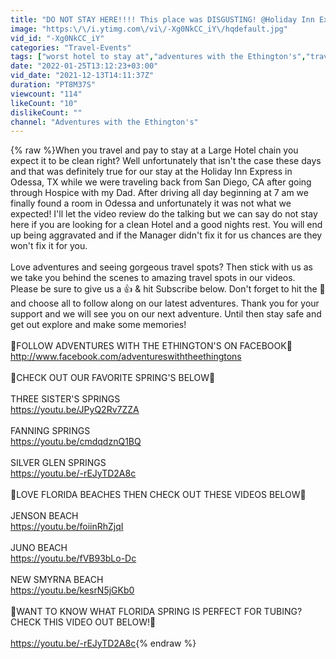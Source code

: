 ```yaml
---
title: "DO NOT STAY HERE!!!! This place was DISGUSTING! @Holiday Inn Express"
image: "https:\/\/i.ytimg.com\/vi\/-Xg0NkCC_iY\/hqdefault.jpg"
vid_id: "-Xg0NkCC_iY"
categories: "Travel-Events"
tags: ["worst hotel to stay at","adventures with the Ethington's","travel vlog problems"]
date: "2022-01-25T13:12:23+03:00"
vid_date: "2021-12-13T14:11:37Z"
duration: "PT8M37S"
viewcount: "114"
likeCount: "10"
dislikeCount: ""
channel: "Adventures with the Ethington's"
---
```

{% raw %}When you travel and pay to stay at a Large Hotel chain you expect it to be clean right? Well unfortunately that isn't the case these days and that was definitely true for our stay at the Holiday Inn Express in Odessa, TX while we were traveling back from San Diego, CA after going through Hospice with my Dad. After driving all day beginning at 7 am we finally found a room in Odessa and unfortunately it was not what we expected! I'll let the video review do the talking but we can say do not stay here if you are looking for a clean Hotel and a good nights rest. You will end up being aggravated and if the Manager didn't fix it for us chances are they won't fix it for you. <br /><br />Love adventures and seeing gorgeous travel spots? Then stick with us as we take you behind the scenes to amazing travel spots in our videos.  Please be sure to give us a 👍 &amp; hit Subscribe below. Don't forget to hit the 🔔 and choose all to follow along on our latest adventures. Thank you for your support and we will see you on our next adventure. Until then stay safe and get out explore and make some memories!<br /><br />🌊FOLLOW ADVENTURES WITH THE ETHINGTON'S ON FACEBOOK🌊<br /><a rel="nofollow" target="blank" href="http://www.facebook.com/adventureswiththeethingtons">http://www.facebook.com/adventureswiththeethingtons</a> <br /><br />🌊CHECK OUT OUR FAVORITE SPRING'S BELOW🌊<br /><br />THREE SISTER'S SPRINGS <br /><a rel="nofollow" target="blank" href="https://youtu.be/JPyQ2Rv7ZZA">https://youtu.be/JPyQ2Rv7ZZA</a><br /><br />FANNING SPRINGS <br /><a rel="nofollow" target="blank" href="https://youtu.be/cmdqdznQ1BQ">https://youtu.be/cmdqdznQ1BQ</a><br /><br />SILVER GLEN SPRINGS <br /><a rel="nofollow" target="blank" href="https://youtu.be/-rEJyTD2A8c">https://youtu.be/-rEJyTD2A8c</a> <br /><br />🌊LOVE FLORIDA BEACHES THEN CHECK OUT THESE VIDEOS BELOW🌊<br /><br />JENSON BEACH<br /><a rel="nofollow" target="blank" href="https://youtu.be/foiinRhZjqI">https://youtu.be/foiinRhZjqI</a> <br /><br />JUNO BEACH<br /><a rel="nofollow" target="blank" href="https://youtu.be/fVB93bLo-Dc">https://youtu.be/fVB93bLo-Dc</a> <br /><br />NEW SMYRNA BEACH<br /><a rel="nofollow" target="blank" href="https://youtu.be/kesrN5jGKb0">https://youtu.be/kesrN5jGKb0</a> <br /><br />🌊WANT TO KNOW WHAT FLORIDA SPRING IS PERFECT FOR TUBING? CHECK THIS VIDEO OUT BELOW!🌊<br /><br /><a rel="nofollow" target="blank" href="https://youtu.be/-rEJyTD2A8c">https://youtu.be/-rEJyTD2A8c</a>{% endraw %}

